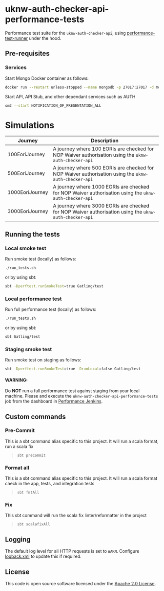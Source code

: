 
# uknw-auth-checker-api-performance-tests

Performance test suite for the `uknw-auth-checker-api`, using [performance-test-runner](https://github.com/hmrc/performance-test-runner) under the hood.

## Pre-requisites

### Services

Start Mongo Docker container as follows:

```bash
docker run --restart unless-stopped --name mongodb -p 27017:27017 -d mongo:5.0
```

Start API, API Stub, and other dependant services such as AUTH

```bash
sm2 --start NOTIFICATION_OF_PRESENTATION_ALL
```

# Simulations

| Journey         | Description                                                                                           |
|-----------------|-------------------------------------------------------------------------------------------------------|
| 100EoriJourney  | A journey where 100 EORIs are checked for NOP Waiver authorisation using the `uknw-auth-checker-api`  |
| 500EoriJourney  | A journey where 500 EORIs are checked for NOP Waiver authorisation using the `uknw-auth-checker-api`  |
| 1000EoriJourney | A journey where 1000 EORIs are checked for NOP Waiver authorisation using the `uknw-auth-checker-api` |
| 3000EoriJourney | A journey where 3000 EORIs are checked for NOP Waiver authorisation using the `uknw-auth-checker-api` |

## Running the tests

### Local smoke test

Run smoke test (locally) as follows:

```bash
./run_tests.sh
```

or by using sbt:

```bash
sbt -Dperftest.runSmokeTest=true Gatling/test
```

### Local performance test

Run full performance test (locally) as follows:

```bash
./run_tests.sh
```

or by using sbt:

```bash
sbt Gatling/test
```

### Staging smoke test

Run smoke test on staging as follows:

```bash
sbt -Dperftest.runSmokeTest=true -DrunLocal=false Gatling/test
```

#### WARNING:

Do **NOT** run a full performance test against staging from your local machine. Please and execute the `uknw-auth-checker-api-performance-tests` job from the dashboard in [Performance Jenkins](https://performance.tools.staging.tax.service.gov.uk).

## Custom commands

### Pre-Commit

This is a sbt command alias specific to this project. It will run a scala format, run a scala fix

> `sbt preCommit`

### Format all

This is a sbt command alias specific to this project. It will run a scala format
check in the app, tests, and integration tests

> `sbt fmtAll`

### Fix

This sbt command will run the scala fix linter/reformatter in the project

> `sbt scalafixAll`

## Logging

The default log level for all HTTP requests is set to `WARN`. Configure [logback.xml](src/test/resources/logback.xml) to update this if required.

## License

This code is open source software licensed under the [Apache 2.0 License]("http://www.apache.org/licenses/LICENSE-2.0.html").
